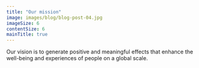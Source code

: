 ```yaml
---
title: "Our mission"
image: images/blog/blog-post-04.jpg
imageSize: 6
contentSize: 6
mainTitle: true
---
```

Our vision is to generate positive and meaningful effects that enhance the well-being and  experiences of people on a global scale.